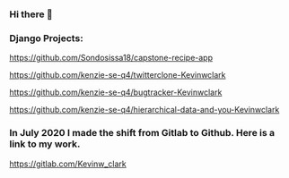 ### Hi there 👋

### Django Projects:
https://github.com/Sondosissa18/capstone-recipe-app

https://github.com/kenzie-se-q4/twitterclone-Kevinwclark

https://github.com/kenzie-se-q4/bugtracker-Kevinwclark

https://github.com/kenzie-se-q4/hierarchical-data-and-you-Kevinwclark



### In July 2020 I made the shift from Gitlab to Github. Here is a link to my work.
https://gitlab.com/Kevinw_clark



<!--
**Kevinwclark/Kevinwclark** is a ✨ _special_ ✨ repository because its `README.md` (this file) appears on your GitHub profile.

Here are some ideas to get you started:

- 🔭 I’m currently working on ...
- 🌱 I’m currently learning ...
- 👯 I’m looking to collaborate on ...
- 🤔 I’m looking for help with ...
- 💬 Ask me about ...
- 📫 How to reach me: ...
- 😄 Pronouns: ...
- ⚡ Fun fact: ...
-->
